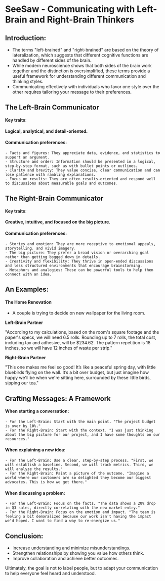 # SeeSaw - Communicating with Left-Brain and Right-Brain Thinkers 

## Introduction: 

- The terms "left-brained" and "right-brained" are based on the theory of lateralization, which suggests that different cognitive functions are handled by different sides of the brain. 
- While modern neuroscience shows that both sides of the brain work together and the distinction is oversimplified, these terms provide a useful framework for understanding different communication and thinking styles. 
- Communicating effectively with individuals who favor one style over the other requires tailoring your message to their preferences. 

## The Left-Brain Communicator 

#### Key traits: 
**Logical, analytical, and detail-oriented.** 

#### Communication preferences: 

	- Facts and figures: They appreciate data, evidence, and statistics to support an argument. 
	- Structure and order: Information should be presented in a logical, step-by-step format, such as with bullet points or outlines. 
	- Clarity and brevity: They value concise, clear communication and can lose patience with rambling explanations. 
	- Focus on results: They are often results-oriented and respond well to discussions about measurable goals and outcomes. 

## The Right-Brain Communicator 

#### Key traits: 
**Creative, intuitive, and focused on the big picture.** 

#### Communication preferences: 

	- Stories and emotion: They are more receptive to emotional appeals, storytelling, and vivid imagery. 
	- The big picture: They prefer a broad vision or overarching goal rather than getting bogged down in details. 
	- Creativity and flexibility: They thrive in open-ended discussions and less structured environments that encourage brainstorming. 
	- Metaphors and analogies: These can be powerful tools to help them connect with an idea. 

 ## An Examples: 
 
 #### The Home Renovation
 
 - A couple is trying to decide on new wallpaper for the living room. 

**Left-Brain Partner**

"According to my calculations, based on the room's square footage and the paper's specs, we will need 6.5 rolls. Rounding up to 7 rolls, the total cost, including tax and adhesive, will be $234.62. The pattern repetition is 18 inches, so we will have 12 inches of waste per strip." 

**Right-Brain Partner**

"This one makes me feel so good! It’s like a peaceful spring day, with little bluebirds flying on the wall. It’s a bit over budget, but just imagine how happy we'll be when we're sitting here, surrounded by these little birds, sipping our tea." 

## Crafting Messages: A Framework 

#### When starting a conversation: 

	- For the Left-Brain: Start with the main point. "The project budget is over by 10%." 
	- For the Right-Brain: Start with the context. "I was just thinking about the big picture for our project, and I have some thoughts on our resources." 

#### When explaining a new idea: 

	- For the Left-Brain: Use a clear, step-by-step process. "First, we will establish a baseline. Second, we will track metrics. Third, we will analyze the results." 
	- For the Right-Brain: Paint a picture of the outcome. "Imagine a world where our customers are so delighted they become our biggest advocates. This is how we get there." 

#### When discussing a problem: 

	- For the Left-Brain: Focus on the facts. "The data shows a 20% drop in Q3 sales, directly correlating with the new market entry." 
	- For the Right-Brain: Focus on the emotion and impact. "The team is feeling a bit demoralized because our work isn't having the impact we'd hoped. I want to find a way to re-energize us." 

## Conclusion:

- Increase understanding and minimize misunderstandings. 
- Strengthen relationships by showing you value how others think. 
- Improve collaboration and achieve better outcomes. 

Ultimately, the goal is not to label people, but to adapt your communication to help everyone feel heard and understood. 
